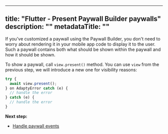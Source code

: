
---
title: "Flutter - Present Paywall Builder paywalls"
description: ""
metadataTitle: ""
---
<!--- flutter-present-paywalls-legacy.md --->
If you've customized a paywall using the Paywall Builder, you don't need to worry about rendering it in your mobile app code to display it to the user. Such a paywall contains both what should be shown within the paywall and how it should be shown.

To show a paywall, call `view.present()` method. You can use `view` from the previous step, we will introduce a new one for visibility reasons:

```typescript title="Flutter"
try {
  await view.present();
} on AdaptyError catch (e) {
  // handle the error
} catch (e) {
  // handle the error
}
```

**Next step:**

- [Handle paywall events](flutter-handling-events-legacy)